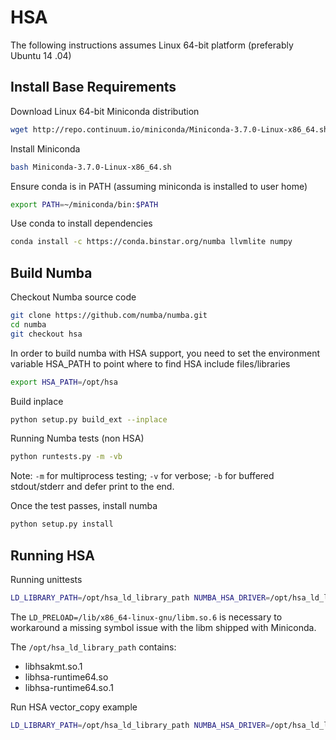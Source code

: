 HSA
===

The following instructions assumes Linux 64-bit platform (preferably Ubuntu 14
.04)

Install Base Requirements
--------------------------

Download Linux 64-bit Miniconda distribution

```bash
wget http://repo.continuum.io/miniconda/Miniconda-3.7.0-Linux-x86_64.sh
```

Install Miniconda

```bash
bash Miniconda-3.7.0-Linux-x86_64.sh
```

Ensure conda is in PATH (assuming miniconda is installed to user home)
```bash
export PATH=~/miniconda/bin:$PATH
```

Use conda to install dependencies

```bash
conda install -c https://conda.binstar.org/numba llvmlite numpy
```

Build Numba
-----------

Checkout Numba source code

```bash
git clone https://github.com/numba/numba.git
cd numba
git checkout hsa
```

In order to build numba with HSA support, you need to set the environment variable
HSA_PATH to point where to find HSA include files/libraries
```bash
export HSA_PATH=/opt/hsa
```

Build inplace
```bash
python setup.py build_ext --inplace
```

Running Numba tests (non HSA)

```bash
python runtests.py -m -vb
```

Note: `-m` for multiprocess testing; `-v` for verbose; `-b` for buffered
stdout/stderr and defer print to the end.

Once the test passes, install numba

```bash
python setup.py install
```

Running HSA
-----------

Running unittests

```bash
LD_LIBRARY_PATH=/opt/hsa_ld_library_path NUMBA_HSA_DRIVER=/opt/hsa_ld_library_path/libhsa-runtime64.so LD_PRELOAD=/lib/x86_64-linux-gnu/libm.so.6 python -m numba.hsa.tests.hsadrv.runtests
```

The `LD_PRELOAD=/lib/x86_64-linux-gnu/libm.so.6` is necessary to workaround a
missing symbol issue with the libm shipped with Miniconda.

The `/opt/hsa_ld_library_path` contains:

- libhsakmt.so.1
- libhsa-runtime64.so
- libhsa-runtime64.so.1

Run HSA vector_copy example

```bash
LD_LIBRARY_PATH=/opt/hsa_ld_library_path NUMBA_HSA_DRIVER=/opt/hsa_ld_library_path/libhsa-runtime64.so LD_PRELOAD=/lib/x86_64-linux-gnu/libm.so.6 python examples/hsa/vector_copy.py
```


